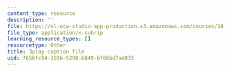 ```yaml
---
content_type: resource
description: ''
file: https://ol-ocw-studio-app-production.s3.amazonaws.com/courses/18-065-matrix-methods-in-data-analysis-signal-processing-and-machine-learning-spring-2018/7656fc94359b5298b8496f66bd7ad833_lZrIPRnoGQQ.vtt
file_type: application/x-subrip
learning_resource_types: []
resourcetype: Other
title: 3play caption file
uid: 7656fc94-359b-5298-b849-6f66bd7ad833
---
```

